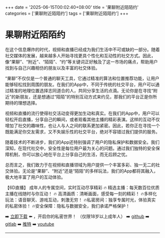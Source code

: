+++
date = '2025-06-15T00:02:40+08:00'
title = '果聊附近陌陌约'
categories = ['果聊附近陌陌约']
tags = ['果聊附近陌陌约']
+++

# 果聊附近陌陌约

在这个信息爆炸的时代，视频和直播已经成为我们生活中不可或缺的一部分。随着社交媒体的发展，越来越多人开始寻找更具个性化和互动性的社交方式。因此，像“果聊”、“附近”、“陌陌”、“约”等关键词正好触及了这一市场的痛点，帮助用户找到与自己兴趣相仿的朋友以及丰富的社交体验。

“果聊”不仅仅是一个普通的聊天工具，它通过精准的算法和位置推荐功能，让用户能够轻松找到周围的朋友。在我们的App中，不同于传统的社交平台，用户可以通过精准的地理位置选择志同道合的人，共同分享生活的点滴。无论你是在寻找“附近”的新朋友，还是想通过“陌陌”的特别互动方式来约见，那我们的平台正是你所期待的理想选择。

视频和直播的流行使得社交活动变得更加生动和真实。在我们的App中，用户可以轻松开启直播，分享自己的瞬间，或者观看其他主播的精彩表演。这样的互动不仅增加了社交的趣味性，也让人与人之间的联系更加紧密。因此，若你正在寻找一个既能满足你交友需求，又不失娱乐性的社交平台，绝对不容错过我们提供的服务。

随着技术的不断进步，我们的App还特别强调了用户的隐私保护和数据安全。我们深知，在现代社交中，安全性是每位用户最为关心的问题。通过我们独特的安全保障机制，你可以放心地在平台上分享自己的生活，而无后顾之忧。

总而言之，我们致力于在视频和直播领域为用户提供一个丰富多彩、独一无二的社交体验。无论是“果聊”、“附近”还是“陌陌”的多样玩法，我们的App都将其融入，极大地丰富了用户的互动体验。

【6D直播】
成年人的专属空间，实时互动尽享精彩
🔥 精选主播：每天数百位优质主播在线随时与你互动！
🔥 高清画质：清晰画面，感受每一刻的精彩！
🔥多样化玩法：语音聊天、游戏互动，刺激无穷！
🔥私密房间：独享专属时光，体验真实的私密体验！
🔥安全保障：隐私与数据安全，我们承诺严格保护！

➡️ [立即下载](https://down123.s3.ap-east-1.amazonaws.com/down/down.html?channelCode=blog) ⬅️ ，开启你的私密世界！
（仅限18岁以上成年人）
➡️ [github](https://aldult-live.github.io/)
➡️ [gitlab](https://seo-09598d.gitlab.io/)
➡️ [推特](https://x.com/wegame33)
➡️ [youtube](https://www.youtube.com/@6Dlive)

---
